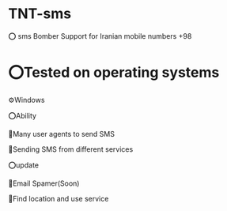 # TNT-sms

⭕ sms Bomber Support for Iranian mobile numbers +98


# ⭕Tested on operating systems
  
  ⚙Windows
  
⭕Ability

  🔮Many user agents to send SMS
  
  🔮Sending SMS from different services

⭕update

  🎉Email Spamer(Soon)
  
  🎉Find location and use service
  
